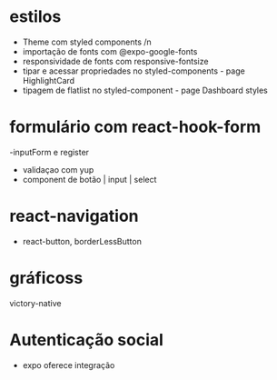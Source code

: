 # estilos
- Theme com styled components /n
- importação de fonts com @expo-google-fonts
- responsividade de fonts com responsive-fontsize
- tipar e acessar propriedades no styled-components - page HighlightCard
- tipagem de flatlist no styled-component - page Dashboard styles

# formulário com react-hook-form
-inputForm e register
- validaçao com yup
- component de botão | input | select

# react-navigation
- react-button, borderLessButton

# gráficoss
victory-native

# Autenticação social
- expo oferece integração
